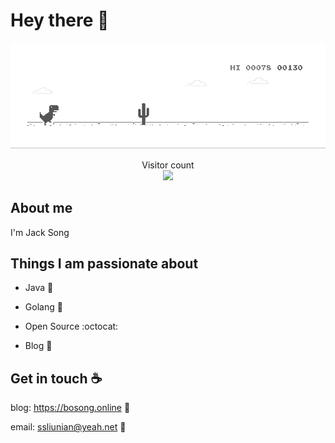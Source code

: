 # Hey there :wave:

<img src="https://raw.githubusercontent.com/dislazy/dislazy/main/dino.gif" alt="Hello world">

<p align="center"> 
  Visitor count<br>
  <img src="https://profile-counter.glitch.me/dislazy/count.svg" />
</p>

## About me

I'm Jack Song


## Things I am passionate about

- Java :tea:

- Golang 🐻

- Open Source :octocat:

- Blog :lemon:


## Get in touch :coffee:


blog: https://bosong.online :link:

email: ssliunian@yeah.net :love_letter:

